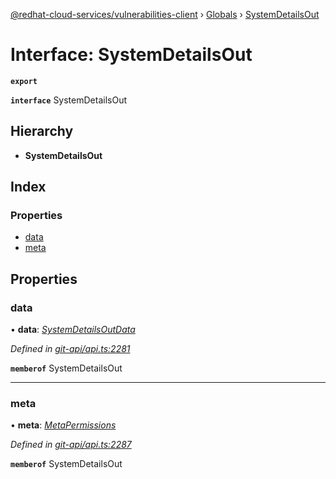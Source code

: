 [@redhat-cloud-services/vulnerabilities-client](../README.md) › [Globals](../globals.md) › [SystemDetailsOut](systemdetailsout.md)

# Interface: SystemDetailsOut

**`export`** 

**`interface`** SystemDetailsOut

## Hierarchy

* **SystemDetailsOut**

## Index

### Properties

* [data](systemdetailsout.md#data)
* [meta](systemdetailsout.md#meta)

## Properties

###  data

• **data**: *[SystemDetailsOutData](systemdetailsoutdata.md)*

*Defined in [git-api/api.ts:2281](https://github.com/RedHatInsights/javascript-clients/blob/master/packages/vulnerabilities/git-api/api.ts#L2281)*

**`memberof`** SystemDetailsOut

___

###  meta

• **meta**: *[MetaPermissions](metapermissions.md)*

*Defined in [git-api/api.ts:2287](https://github.com/RedHatInsights/javascript-clients/blob/master/packages/vulnerabilities/git-api/api.ts#L2287)*

**`memberof`** SystemDetailsOut
